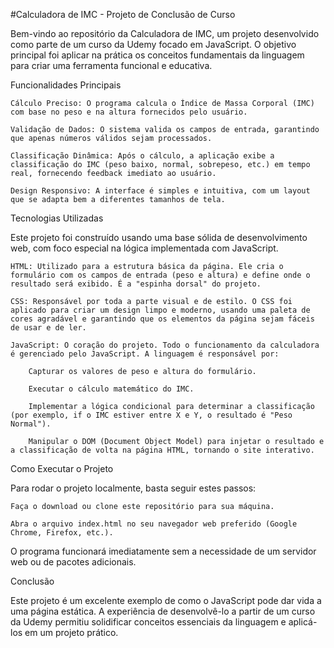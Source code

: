 #Calculadora de IMC - Projeto de Conclusão de Curso

Bem-vindo ao repositório da Calculadora de IMC, um projeto desenvolvido como parte de um curso da Udemy focado em JavaScript. O objetivo principal foi aplicar na prática os conceitos fundamentais da linguagem para criar uma ferramenta funcional e educativa.

Funcionalidades Principais

    Cálculo Preciso: O programa calcula o Índice de Massa Corporal (IMC) com base no peso e na altura fornecidos pelo usuário.

    Validação de Dados: O sistema valida os campos de entrada, garantindo que apenas números válidos sejam processados.

    Classificação Dinâmica: Após o cálculo, a aplicação exibe a classificação do IMC (peso baixo, normal, sobrepeso, etc.) em tempo real, fornecendo feedback imediato ao usuário.

    Design Responsivo: A interface é simples e intuitiva, com um layout que se adapta bem a diferentes tamanhos de tela.

Tecnologias Utilizadas

Este projeto foi construído usando uma base sólida de desenvolvimento web, com foco especial na lógica implementada com JavaScript.

    HTML: Utilizado para a estrutura básica da página. Ele cria o formulário com os campos de entrada (peso e altura) e define onde o resultado será exibido. É a "espinha dorsal" do projeto.

    CSS: Responsável por toda a parte visual e de estilo. O CSS foi aplicado para criar um design limpo e moderno, usando uma paleta de cores agradável e garantindo que os elementos da página sejam fáceis de usar e de ler.

    JavaScript: O coração do projeto. Todo o funcionamento da calculadora é gerenciado pelo JavaScript. A linguagem é responsável por:

        Capturar os valores de peso e altura do formulário.

        Executar o cálculo matemático do IMC.

        Implementar a lógica condicional para determinar a classificação (por exemplo, if o IMC estiver entre X e Y, o resultado é "Peso Normal").

        Manipular o DOM (Document Object Model) para injetar o resultado e a classificação de volta na página HTML, tornando o site interativo.

Como Executar o Projeto

Para rodar o projeto localmente, basta seguir estes passos:

    Faça o download ou clone este repositório para sua máquina.

    Abra o arquivo index.html no seu navegador web preferido (Google Chrome, Firefox, etc.).

O programa funcionará imediatamente sem a necessidade de um servidor web ou de pacotes adicionais.

Conclusão

Este projeto é um excelente exemplo de como o JavaScript pode dar vida a uma página estática. A experiência de desenvolvê-lo a partir de um curso da Udemy permitiu solidificar conceitos essenciais da linguagem e aplicá-los em um projeto prático.
